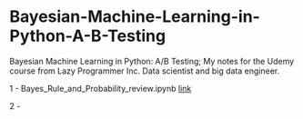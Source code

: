 # Bayesian-Machine-Learning-in-Python-A-B-Testing
Bayesian Machine Learning in Python: A/B Testing; My notes for the Udemy course from Lazy Programmer Inc. Data scientist and big data engineer.

1 - Bayes_Rule_and_Probability_review.ipynb [link](https://github.com/tpalczew/Bayesian-Machine-Learning-in-Python-A-B-Testing/blob/master/1%20-%20Bayes_Rule_and_Probability_review.ipynb)

2 - 


